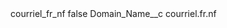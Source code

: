 <?xml version="1.0" encoding="UTF-8"?>
<CustomMetadata xmlns="http://soap.sforce.com/2006/04/metadata" xmlns:xsi="http://www.w3.org/2001/XMLSchema-instance" xmlns:xsd="http://www.w3.org/2001/XMLSchema">
    <label>courriel_fr_nf</label>
    <protected>false</protected>
    <values>
        <field>Domain_Name__c</field>
        <value xsi:type="xsd:string">courriel.fr.nf</value>
    </values>
</CustomMetadata>
